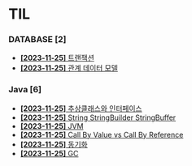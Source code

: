 # TIL
 
### DATABASE [2]
- [**[2023-11-25]**  트랜잭션](https://github.com/A-lass/TIL/blob/main/DATABASE/트랜잭션.md)
- [**[2023-11-25]**  관계 데이터 모델](https://github.com/A-lass/TIL/blob/main/DATABASE/관계_데이터_모델.md)
### Java [6]
- [**[2023-11-25]**  추상클래스와 인터페이스](https://github.com/A-lass/TIL/blob/main/Java/추상클래스와_인터페이스.md)
- [**[2023-11-25]**  String StringBuilder StringBuffer](https://github.com/A-lass/TIL/blob/main/Java/String_StringBuilder_StringBuffer.md)
- [**[2023-11-25]**  JVM](https://github.com/A-lass/TIL/blob/main/Java/JVM.md)
- [**[2023-11-25]**  Call By Value vs Call By Reference](https://github.com/A-lass/TIL/blob/main/Java/Call_By_Value_vs_Call_By_Reference.md)
- [**[2023-11-25]**  동기화](https://github.com/A-lass/TIL/blob/main/Java/동기화.md)
- [**[2023-11-25]**  GC](https://github.com/A-lass/TIL/blob/main/Java/GC.md)
